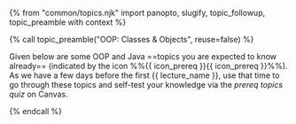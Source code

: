 {% from "common/topics.njk" import panopto, slugify, topic_followup, topic_preamble with context %}

{% call topic_preamble("OOP: Classes & Objects", reuse=false) %}

Given below are some OOP and Java ==topics you are expected to know already== (indicated by the icon %%{{ icon_prereq }}{{ icon_prereq }}%%). As we have a few days before the first {{ lecture_name }}, use that time to go through these topics and self-test your knowledge via the _prereq topics quiz_ on Canvas.

{% endcall %}
<!-- ---------------------------------------------------------------------------- -->
